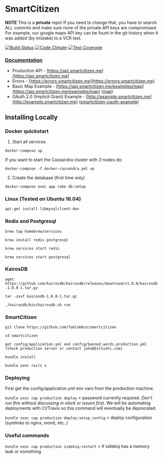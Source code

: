 # SmartCitizen

**NOTE** This is a **private** repo! If you need to change that, you have to search ALL commits and make sure none of the private API keys are compromised. For example, our google maps API key can be fount in the git history when it was added (by mistake) to a VCR test.

[![Build Status](https://travis-ci.org/fablabbcn/smartcitizen.svg?branch=master)](https://travis-ci.org/fablabbcn/smartcitizen)
[![Code Climate](https://codeclimate.com/github/fablabbcn/smartcitizen/badges/gpa.svg)](https://codeclimate.com/github/fablabbcn/smartcitizen)
[![Test Coverage](https://codeclimate.com/github/fablabbcn/smartcitizen/badges/coverage.svg)](https://codeclimate.com/github/fablabbcn/smartcitizen)

### [Documentation](https://developer.smartcitizen.me)

* Production API - [https://api.smartcitizen.me](https://api.smartcitizen.me)
* Errors - [https://errors.smartcitizen.me](https://errors.smartcitizen.me)
* Basic Map Example - [https://api.smartcitizen.me/examples/map](https://api.smartcitizen.me/examples/map) ([map](https://github.com/fablabbcn/smartcitizen/blob/master/public/examples/map.html))
* OAuth 2.0 (Implicit Grant) Example - [http://example.smartcitizen.me](http://example.smartcitizen.me) ([smartcitizen-oauth-example](https://github.com/fablabbcn/smartcitizen-oauth-example))

## Installing Locally

### Docker quickstart

1. Start all services

`docker-compose up`

If you want to start the Cassandra cluster with 3 nodes do:

`docker-compose -f docker-cassandra.yml up`


2. Create the database (first time only)

`docker-compose exec app rake db:setup`

### Linux (Tested on Ubuntu 16.04)

`apt-get install libmysqlclient-dev`

### Redis and Postgresql

`brew tap homebrew/services`

`brew install redis postgresql`

`brew services start redis`

`brew services start postgresql`

### KairosDB

`wget https://github.com/kairosdb/kairosdb/releases/download/v1.0.0/kairosdb-1.0.0-1.tar.gz`

`tar -zxvf kairosdb-1.0.0-1.tar.gz`

`./kairosdb/bin/kairosdb.sh run`

### SmartCitizen

`git clone https://github.com/fablabbcn/smartcitizen`

`cd smartcitizen`

`get config/application.yml and config/banned_words.production.yml (check production server or contact john@bitsushi.com)`

`bundle install`

`bundle exec rails s`

### Deploying

First get the config/application.yml env vars from the production machine.

`bundle exec cap production deploy` < password currently required. *Don't run this without discussing in slack or issues first*. We will be automating deployments with CI/Travis so this command will eventually be deprecated.

`bundle exec cap production deploy:setup_config` < deploy configuration (symlinks to nginx, monit, etc..)

### Useful commands

`bundle exec cap production sidekiq:restart` < if sidekiq has a memory leak or something
